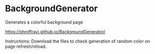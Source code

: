 # BackgroundGenerator
Generates a colorful background page

https://shroffravi.github.io/BackgroundGenerator/

Instructions:
Download the files to check generation of random color on page refresh/reload.
